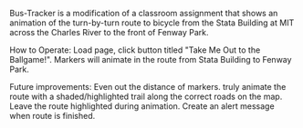 Bus-Tracker is a modification of a classroom assignment that shows an animation of the turn-by-turn route to bicycle from the Stata Building at MIT across the Charles River to the front of Fenway Park.

How to Operate: Load page, click button titled "Take Me Out to the Ballgame!". Markers will animate in the route from Stata Building to Fenway Park.

Future improvements: Even out the distance of markers. truly animate the route with a shaded/highlighted trail along the correct roads on the map. Leave the route highlighted during animation. Create an alert message when route is finished.

